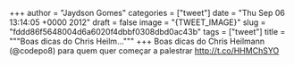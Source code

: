 
+++
author = "Jaydson Gomes"
categories = ["tweet"]
date = "Thu Sep 06 13:14:05 +0000 2012"
draft = false
image = "{TWEET_IMAGE}"
slug = "fddd86f5648004d6a6020f4dbbf0308dbd0ac43b"
tags = ["tweet"]
title = """Boas dicas do Chris Heilm..."""
+++
Boas dicas do Chris Heilmann (@codepo8) para quem quer começar a palestrar http://t.co/HHMChSYO
